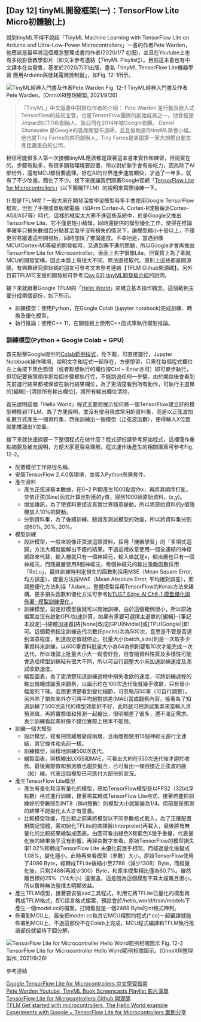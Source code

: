 ## [Day 12] tinyML開發框架(一)：TensorFlow Lite Micro初體驗(上)

說到tinyML不得不說起「TinyML Machine Learning with TensorFlow Lite on Arduino and Ultra-Low-Power Microcontrollers」一書的作者Pete Warden，他應該是最早將這個概念整理成書的作者(2020/1/7 初版)，並且在Youtube上也有多段影音教學影片（如文末參考連結【TinyML Playlist】）。目前這本書也有中文譯本在台發售，碁峯於2020/7/31出版，書名「tinyML TensorFlow Lite機器學習 應用Arduino與低耗電微控制器」，如Fig. 12-1所示。

![TinyML經典入門書及作者Pete Warden](https://1.bp.blogspot.com/-h4rxcATnPWY/YVCxbltbgTI/AAAAAAAAExI/cx8jwEBdmswyQQ8ZyN_jVMR8ESAJGjWogCLcBGAsYHQ/s1658/iThome_Day_12_Fig_01.jpg)
Fig. 12-1 TinyML經典入門書及作者Pete Warden。(OmniXRI整理繪製, 2021/9/26)

> 「TinyML」中文版書中對兩位作者的介紹：
> Pete Warden 是行動及嵌入式TensorFlow的技術主管，也是TensorFlow團隊的創始成員之一。他曾經是Jetpac的CTO和創始人，該公司在2014年被Google收購。
> Daniel Situnayake 是Google的首席開發布道師，並且協助運作tinyML聚會小組。他也是Tiny Farms的共同創辦人，Tiny Farms是美國第一家大規模自動生產昆蟲蛋白的公司。

相信可能很多人第一次接觸tinyML應該都是跟著這本書來實作和練習，但說實在的，步驟有點多，有很多開發環境要設置，所以對於新手會有些吃力，因為除了AI部份外，還有MCU部份要處理。好在AI的世界進步速度頗快，才過了一年多，就有了不少改進，簡化了不少。接下來就讓我們跟著Google官網「[TensorFlow Lite for Microcontrollers](https://www.tensorflow.org/lite/microcontrollers?hl=zh-tw)」(以下簡稱TFLM）的說明來實際操練一下。

什麼是TFLM呢？一般大家在開發深度學習模型時多半會使用Google TensorFlow框架，但到了手機或單板微電腦（如Arm Cortex-A, Cortex-R或樹莓派Cortex-A53/A57等）時代，這樣的框架太大塞不進這些系統中，於是Google又推出TensorFlow Lite，它不僅更短小精悍，同時還提供的模型優化工作，使得在推論準確率只損失數個百分點甚至幾乎沒有損失的情況下，讓模型縮小十倍以上，不僅更容易塞進這些開發板，同時加快了推論速度。不幸地是，當遇到像MCU(Cortex-M)等級的開發板時，又遇到塞不進的問題，所以Google才會再推出TensorFlow Lite for Microcontroller。表面上名字很像Lite，但實質上為了牽就MCU的開發架構，因此本質上有很大不同，無法直接取代。原則上這些都是開源碼，有興趣研究原始碼的朋友可參考文末參考連結【TFLM Github開源碼】。另外目前TFLM可支援的開發板可參考[[Day 03] tinyML開發板介紹](https://ithelp.ithome.com.tw/articles/10265166)的說明。

接下來就跟著Google TFLM的「[Hello World](https://www.tensorflow.org/lite/microcontrollers/get_started_low_level?hl=zh-tw)」來建立基本操作觀念。這個範例主要分成兩個部份，如下所示。
* 訓練模型：使用Python，在Google Colab (jupyter notebook)完成訓練、轉換及優化模型。
* 執行推論：使用C++ 11，在開發板上使用C++函式庫執行模型推論。

### 訓練模型(Python + Google Colab + GPU)

首先點擊Google提供的[Colab範例程式](https://colab-research-google-com.translate.goog/github/tensorflow/tflite-micro/blob/main/tensorflow/lite/micro/examples/hello_world/train/train_hello_world_model.ipynb?hl=zh-tw&_x_tr_sl=en&_x_tr_tl=zh-TW&_x_tr_hl=zh-TW&_x_tr_pto=ajax,elem)，免下載，可直接運行，Jupyter Notebook操作環境，說明文字和程式一起存在，方便學習，只需在每個程式欄位左上角按下黑色箭頭（或者點想執行的欄位按Ctrl + Enter亦可）即可單步執行，但切記要按照順序把每個步驟都執行完，不能跳過任何一步驟。由於開啟後會看到先前運行結果都被保留在執行結果欄位，為了更清楚看到所有動作，可執行主選單的[編輯]─[清除所有輸出欄位]，將所有輸出欄位清除。

首先說明這個「Hello World」程式主要想展示如何將一個TensorFlow建立好的模型轉換到TFLM，為了方便說明，並沒有使用現成常用的資料集，而是以正弦波加亂數方式產生一個資料集，然後訓練出一個模型（正弦波函數），使得輸入X位置就能推論出Y位置。

接下來就快速摘要一下整個程式在做什麼？程式部份請參考原始程式，這裡僅作重點摘要及補充說明，方便大家更容易理解。程式運作後產生的相關圖表可參考Fig. 12-2。

* 配置模型工作路徑名稱。
* 安裝TensorFlow 2.4.0版環境，並導入Python所需套件。
* 產生資料
  * 產生正弦波基本數據，在0~2 PI間產生1000點當作x，再將其順序打亂，並依正弦(Sine)函式計算出對應的y值，得到1000組原始資料，(x,y)。
  * 增加雜訊，為了使資料更接近真實世界隨意變動，所以將原始資料的y值隨機加入10%的變動。
  * 分割資料集，為了後續訓練、驗證及測試模型的效能，所以將資料集分割成60%, 20%, 20%。
* 模型訓練
  * 設計模型，一般來說像正弦波這類資料，採用「機器學習」的「多項式迴歸」方法大概就能解出不錯的結果。不過這裡故意使用一個全連結的神經網路來代替，輸入層就只有一個神經元，輸入值就是x，輸出層也只有一個神經元，而隱藏層使用8個神經元，每個神經元的輸出激勵函數採用「ReLu」，最終訓練時判定損失的函數則採用MSE（Mean Square Error, 均方誤差），度量方法採MAE（Mean Absolute Error, 平均絕對誤差），而調整優化方法則採「Adam」。整體模型採用TensorFlow的Keras方法來建構。更多損失函數和優化方法可參考[NTUST Edge AI Ch6-1 模型優化與佈署─模型訓練優化 ](https://omnixri.blogspot.com/p/ntust-edge-ai-ch6-1.html)。
  * 訓練模型，設定好模型後就可以開始訓練，由於這個範例很小，所以原始檔案並沒有啟動GPU加速計算，如果有需要可選擇主選單的[編輯]─[筆記本設定]─[硬體加速器]將[None]改成[GPU(Nvidia)]或[TPU(Google)]即可。這個範例指定訓練迭代次數(Epochs)次為500次，意思是不管是否達到滿意程度，到達設定值就停止。批量大小(batch_size)則是一次取多少筆資料來訓練，以600筆資料批量大小為64為例則要取10次才能完成一次迭代，所以理論上批量大小大一點會好些，但會隨資料性質及多樣性可能會造成模型訓練結有很大不同，所以可自行調整大小來加速訓練速度及測試收歛速度。
  * 繪製圖表，為了更清楚知道訓練過程中損失收歛的速度，可將訓練過程的輸出值繪成圖表來觀察，以圖示約在100次迭代後就幾乎收歛，只有很小幅度的下降。若想更清楚看到變化細節，可忽略前50筆（可自行調整）。另外除了損失率外亦可將平均絕對誤差(MAE)當成觀察內容。接著為了知道訓練了500次迭代的模型效能好不好，此時就可把測試集拿來當輸入求預測值，再將實際值和預測一起繪出，很明顯差了很多，還不滿足需求。表示訓練看起來好像不錯但實際上根本不能用。
* 訓練一個大模型
  * 設計模型，接著把隱藏層變成兩層，且兩層都使用16個神經元進行全連結，其它條件和先前一樣。
  * 訓練模型，同樣地訓練500次迭代。
  * 繪製圖表，同樣繪出LOSS和MAE，可看出大約在350次迭代後才趨於收歛。最後實際值和預測值也趨於擬合，已可看出一條很接近正弦波的曲（紅）線。代表這個模型已可應付大部份的狀況。
* 產生TensorFlow Lite模型
  * 產生有量化和沒有量化的模型，原始TensorFlow模型是以FP32（32bit浮點數）格式進行訓練，接著將其轉成TensorFlow Lite格式，接著若能把訓練好的參數降到INT8（8bit整數）則模型大小就能變為1/4。但前提是預測的結果不能變化太大才有意義。
  * 比較模型效能，在比較之前需將模型以不同參數格式載入，為了正確配置相關記憶體，需初始化TFLite的直譯器(Interpreter)再載入，最後將有無量化的比較結果繪製成圖表。由圖可看出綠色X和藍色X幾乎重疊，代表量化後的結果幾乎沒有影響。再經由數字來看，原始TensorFlow的模型損失率1.02%和轉成TensorFlow Lite 未優化前幾乎相同，而經過量化後變成1.08%，變化極小。此時再來看模型（參數）大小，原始TensorFlow使用了4096 Byte，經轉成TFLite後縮小至2788（減少1308）Byte，而經量化後，只剩2488(再減少300）Byte，和原本模型相比僅為60.7%。雖然離目標的25%（1/4大小）還很遠，這是因為這個模型不算太複雜且很小，所以暫時無法發揮太明顯效益。
* 產生TFLM模型，接著要安裝xxd工具程式，利用它將TFLite已量化的模型再轉成TFLM格式，即C語言格式檔案，預設會於/hello_world/train/models下產生一個model.cc的檔案，打開看就是一個2488 Byte的int格式陣列。
* 佈署到MCU上，最後把model.cc和其它MCU相關的程式(*.cc)一起編譯就能佈署到MCU上，不過這部份不在Colab上完成，MCU程式編譯和TFLM執行推論部份就留待下回分解。

![TensorFlow Lite for Microcontroller Hello Wolrd範例相關圖示](https://1.bp.blogspot.com/-DyJqL-GwQK0/YVFS-U3CPxI/AAAAAAAAExQ/BTp9VIC6_vIdo20ZJhMQKJtmxun6cZzkwCLcBGAsYHQ/s1658/iThome_Day_12_Fig_02.jpg)
Fig. 12-2 TensorFlow Lite for Microcontroller Hello Wolrd範例相關圖示。(OmniXRI整理製作, 2021/9/26)

參考連結

[Google TensorFlow Lite for Microcontrollers 中文學習指南](https://www.tensorflow.org/lite/microcontrollers?hl=zh-tw)  
[Pete Warden Youtube, TinyML Book Screencasts Playlist 影片清單](https://youtu.be/Fdt9xunlyCQ?list=PLtT1eAdRePYoovXJcDkV9RdabZ33H6Di0)  
[TensorFlow Lite for Microcontrollers Github 開源碼](https://github.com/tensorflow/tflite-micro)  
[TFLM Get started with microcontrollers, The Hello World example](https://www.tensorflow.org/lite/microcontrollers/get_started_low_level?hl=zh-tw)  
[Experiments with Google = TensorFlow Lite for Microcontrollers 案例分享](https://experiments.withgoogle.com/collection/tfliteformicrocontrollers)  
